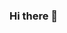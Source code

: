 ### Hi there 👋
<!--
tools and languages

![Django](https://img.shields.io/static/v1?label=&message=Django&color=195e41&logo=django&labelColor=195e41&style=for-the-badge)   
![ReactJS](https://img.shields.io/static/v1?label=&message=ReactJS&color=22a1ba&logo=react&labelColor=141b24&style=for-the-badge)

-->
